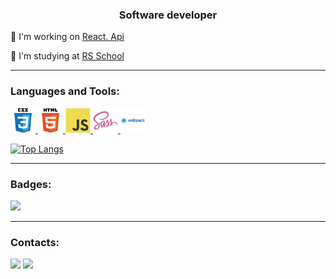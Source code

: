 <h3 align="center">Software developer</h3>

🔭 I'm working on [React. Api](https://github.com/rolling-scopes-school/tasks/tree/master/react/modules/module04)

🌱 I'm studying at [RS School](https://rs.school/react/)

-----------------------------------------------------------------------------------------------

<h3 align="left">Languages and Tools:</h3>
<p align="left"> <a href="https://www.w3schools.com/css/" target="_blank" rel="noreferrer"> <img src="https://raw.githubusercontent.com/devicons/devicon/master/icons/css3/css3-original-wordmark.svg" alt="css3" width="40" height="40"/> </a> <a href="https://www.w3.org/html/" target="_blank" rel="noreferrer"> <img src="https://raw.githubusercontent.com/devicons/devicon/master/icons/html5/html5-original-wordmark.svg" alt="html5" width="40" height="40"/> </a> <a href="https://developer.mozilla.org/en-US/docs/Web/JavaScript" target="_blank" rel="noreferrer"> <img src="https://raw.githubusercontent.com/devicons/devicon/master/icons/javascript/javascript-original.svg" alt="javascript" width="40" height="40"/> </a> <a href="https://sass-lang.com" target="_blank" rel="noreferrer"> <img src="https://raw.githubusercontent.com/devicons/devicon/master/icons/sass/sass-original.svg" alt="sass" width="40" height="40"/> </a> <a href="https://webpack.js.org" target="_blank" rel="noreferrer"> <img src="https://raw.githubusercontent.com/devicons/devicon/d00d0969292a6569d45b06d3f350f463a0107b0d/icons/webpack/webpack-original-wordmark.svg" alt="webpack" width="40" height="40"/> </a> </p>

[![Top Langs](https://github-readme-stats.vercel.app/api/top-langs/?username=vberezhnykh&layout=compact)](https://github.com/anuraghazra/github-readme-stats)

-----------------------------------------------------------------------------------------------

<h3 align="left">Badges:</h3>

<a href="https://www.codewars.com/users/vberezhnykh" target="_blank"><img src="https://www.codewars.com/users/vberezhnykh/badges/small"></a>


-----------------------------------------------------------------------------------------------

<h3 align="left">Contacts:</h3>
<a href="mailto:vberezhnykh74@gmail.com"><img src="https://img.shields.io/badge/Gmail-D14836?style=for-the-badge&logo=gmail&logoColor=white"></a>
<a href="https://t.me/vaberezhnykh" target="_blank"><img src="https://img.shields.io/badge/Telegram-2CA5E0?style=for-the-badge&logo=telegram&logoColor=white"></a>
